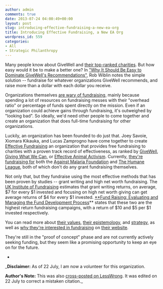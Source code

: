 ```yaml
---
author: admin
comments: true
date: 2013-07-24 04:00:49+00:00
layout: post
slug: introducing-effective-fundraising-a-new-ea-org
title: Introducing Effective Fundraising, a New EA Org
wordpress_id: 559
categories:
- All
- Strategic Philanthropy
---
```


Many people know about GiveWell and [their top-ranked charities](http://www.givewell.org/charities/top-charities).  But how easy would it be to make a better one?  In ["Why It Should Be Easy to Dominate GiveWell's Recommendations"](http://www.overcomingbias.com/2013/03/why-it-should-be-easy-to-dominate-givewells-recommendations.html), Rob Wiblin notes the simple solution -- fundraise for whatever organizations GiveWell recommends, and raise more than a dollar with each dollar you receive.

Organizations themselves [are wary of fundraising](http://80000hours.org/blog/92-why-don-t-charities-spend-more-on-fundraising), mainly because spending a lot of resources on fundraising messes with their "overhead ratio" or percentage of funds spent directly on the mission.  Even if an organization could achieve gains through fundraising, it's outweighed by "looking bad".  So ideally, we'd need other people to come together and create an organization that does full-time fundraising for other organizations.



Luckily, an organization has been founded to do just that.  Joey Savoie, Xiomara Kikauka, and Lucas Zamprogno have come together to create [Effective Fundraising](http://www.effectivefundraising.net/) an organization that provides free fundraising to charities with a proven track record of effectiveness, as ranked by [GiveWell](http://www.givewell.org), [Giving What We Can](http://www.givingwhatwecan.org), or [Effective Animal Activism](http://www.effectiveanimalactivism.org).  Currently, [they're fundraising for](http://www.effectivefundraising.net/our-charity-choice.html) both the [Against Malaria Foundation](http://www.againstmalaria.com/) and [The Humane League](http://www.thehumaneleague.com/), both of which don't do any grant fundraising themselves.

Not only that, but they fundraise using the most effective methods that has been proven by studies -- grant writing and high net worth fundraising.  The [UK Institute of Fundraising](http://www.institute-of-fundraising.org.uk/research/fundratios/) estimates that grant writing returns, on average, $7 for every $1 invested and focusing on high net worth giving can get average returns of $4 for every $1 invested.  [**Fund Raising: Evaluating and Managing the Fund Development Process](http://www.amazon.com/dp/0471320145)** states that these two are the highest return fundraising campaigns, with a return of $10 and $5 per $1 invested respectively.

You can read more about [their values](http://www.effectivefundraising.net/1/post/2013/07/our-values.html), [their epistemology](http://www.effectivefundraising.net/1/post/2013/07/our-epistemology.html), and [strategy](http://www.effectivefundraising.net/1/post/2013/07/our-strategy.html), as well as [why they're interested in fundraising](http://www.effectivefundraising.net/1/post/2013/05/why-fundraising.html) on [their website](http://www.effectivefundraising.net/).

They're still in the "proof of concept" phase and are not currently actively seeking funding, but they seem like a promising opportunity to keep an eye on for the future.

-

_**Disclaimer:** As of 22 July, I am now a volunteer for this organization.

**Author's Note:** This was also [cross-posted on LessWrong](http://lesswrong.com/r/discussion/lw/i2s/introducing_effective_fundraising_a_new_ea_org/).  It was edited on 22 July to correct a mistaken citation._

